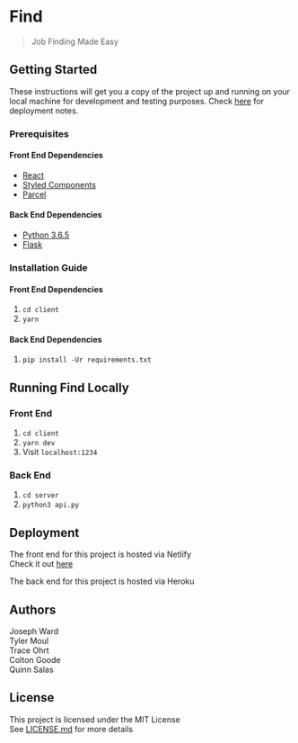 # Find

> Job Finding Made Easy

## Getting Started

These instructions will get you a copy of the project up and running on your local machine for development and testing purposes. Check [here](#Deployment) for deployment notes.

### Prerequisites

#### Front End Dependencies

* [React](https://reactjs.org/)
* [Styled Components](https://www.styled-components.com/)
* [Parcel](https://parceljs.org/)

#### Back End Dependencies

* [Python 3.6.5](https://www.python.org/)
* [Flask](http://flask.pocoo.org/)

### Installation Guide

#### Front End Dependencies

1. `cd client`
2. `yarn`

#### Back End Dependencies

1. `pip install -Ur requirements.txt`

## Running Find Locally

### Front End

1. `cd client`
2. `yarn dev`
3. Visit `localhost:1234`

### Back End

1. `cd server`
2. `python3 api.py`

## Deployment

The front end for this project is hosted via Netlify  
Check it out [here](https://hellofind.netlify.com/)

The back end for this project is hosted via Heroku

## Authors

Joseph Ward  
Tyler Moul  
Trace Ohrt  
Colton Goode  
Quinn Salas  

## License

This project is licensed under the MIT License  
See [LICENSE.md](LICENSE.md) for more details
